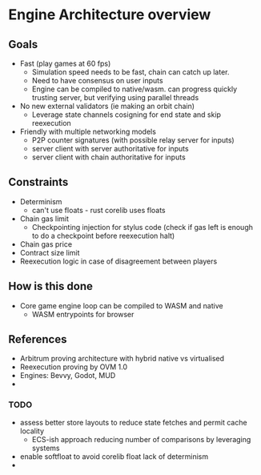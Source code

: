 # Engine Architecture overview

## Goals

 - Fast (play games at 60 fps)
    - Simulation speed needs to be fast, chain can catch up later.
    - Need to have consensus on user inputs
    - Engine can be compiled to native/wasm. can progress quickly trusting server, but verifying using parallel threads
 - No new external validators (ie making an orbit chain)
    - Leverage state channels cosigning for end state and skip reexecution
 - Friendly with multiple networking models
    - P2P counter signatures (with possible relay server for inputs)
    - server client with server authoritative for inputs
    - server client with chain authoritative for inputs


## Constraints

 - Determinism
    - can't use floats - rust corelib uses floats
 - Chain gas limit
    - Checkpointing injection for stylus code (check if gas left is enough to do a checkpoint before reexecution halt)
 - Chain gas price
 - Contract size limit
 - Reexecution logic in case of disagreement between players


## How is this done

 - Core game engine loop can be compiled to WASM and native
    - WASM entrypoints for browser 



## References

 - Arbitrum proving architecture with hybrid native vs virtualised
 - Reexecution proving by OVM 1.0
 - Engines: Bevvy, Godot, MUD
 - 

### TODO

 - assess better store layouts to reduce state fetches and permit cache locality
    - ECS-ish approach reducing number of comparisons by leveraging systems
 - enable softfloat to avoid corelib float lack of determinism
 - 
